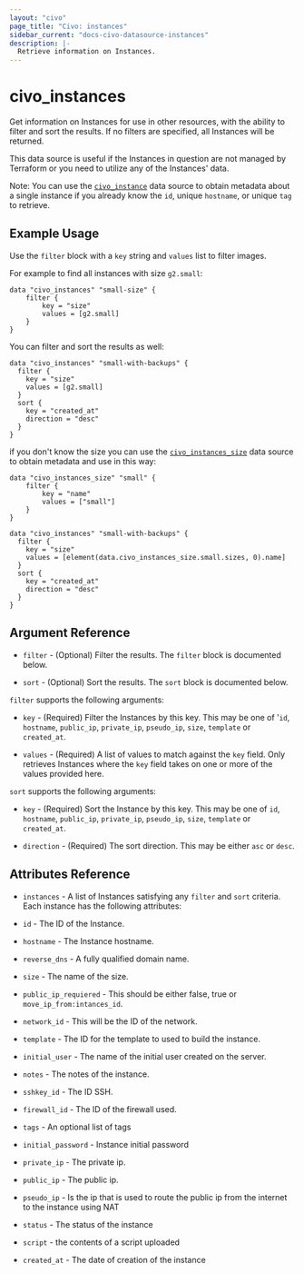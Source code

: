 ```yaml
---
layout: "civo"
page_title: "Civo: instances"
sidebar_current: "docs-civo-datasource-instances"
description: |-
  Retrieve information on Instances.
---
```


# civo_instances

Get information on Instances for use in other resources, with the ability to filter and sort the results.
If no filters are specified, all Instances will be returned.

This data source is useful if the Instances in question are not managed by Terraform or you need to
utilize any of the Instances' data.

Note: You can use the [`civo_instance`](/docs/providers/civo/d/instance.html) data source to obtain metadata
about a single instance if you already know the `id`, unique `hostname`, or unique `tag` to retrieve.

## Example Usage

Use the `filter` block with a `key` string and `values` list to filter images.

For example to find all instances with size `g2.small`:

```hcl
data "civo_instances" "small-size" {
    filter {
        key = "size"
        values = [g2.small]
    }
}
```

You can filter and sort the results as well:

```hcl
data "civo_instances" "small-with-backups" {
  filter {
    key = "size"
    values = [g2.small]
  }
  sort {
    key = "created_at"
    direction = "desc"
  }
}
```
if you don't know the size you can use the [`civo_instances_size`](/docs/providers/civo/d/instances_size.html) data source to obtain metadata
and use in this way:

```hcl
data "civo_instances_size" "small" {
    filter {
        key = "name"
        values = ["small"]
    }
}

data "civo_instances" "small-with-backups" {
  filter {
    key = "size"
    values = [element(data.civo_instances_size.small.sizes, 0).name]
  }
  sort {
    key = "created_at"
    direction = "desc"
  }
}
```


## Argument Reference

* `filter` - (Optional) Filter the results.
  The `filter` block is documented below.

* `sort` - (Optional) Sort the results.
  The `sort` block is documented below.

`filter` supports the following arguments:

* `key` - (Required) Filter the Instances by this key. This may be one of '`id`, `hostname`, `public_ip`, `private_ip`,
  `pseudo_ip`, `size`, `template` or `created_at`.

* `values` - (Required) A list of values to match against the `key` field. Only retrieves Instances
  where the `key` field takes on one or more of the values provided here.

`sort` supports the following arguments:

* `key` - (Required) Sort the Instance by this key. This may be one of `id`, `hostname`, `public_ip`, `private_ip`,
  `pseudo_ip`, `size`, `template` or `created_at`.

* `direction` - (Required) The sort direction. This may be either `asc` or `desc`.

## Attributes Reference

* `instances` - A list of Instances satisfying any `filter` and `sort` criteria. Each instance has the following attributes:  

* `id` - The ID of the Instance.
* `hostname` - The Instance hostname.
* `reverse_dns` - A fully qualified domain name.
* `size` - The name of the size.
* `public_ip_requiered` - This should be either false, true or `move_ip_from:intances_id`.
* `network_id` - This will be the ID of the network.
* `template` - The ID for the template to used to build the instance.
* `initial_user` - The name of the initial user created on the server.
* `notes` - The notes of the instance.
* `sshkey_id` - The ID SSH.
* `firewall_id` - The ID of the firewall used.
* `tags` - An optional list of tags
* `initial_password` - Instance initial password
* `private_ip` - The private ip.
* `public_ip` - The public ip.
* `pseudo_ip` - Is the ip that is used to route the public ip from the internet to the instance using NAT 
* `status` - The status of the instance
* `script` - the contents of a script uploaded
* `created_at` - The date of creation of the instance